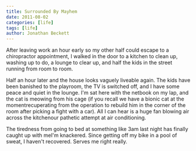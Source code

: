 ```yaml
---
title: Surrounded By Mayhem
date: 2011-08-02
categories: [life]
tags: [life]
author: Jonathan Beckett
---
```


After leaving work an hour early so my other half could escape to a chiropractor appointment, I walked in the door to a kitchen to clean up, washing up to do, a lounge to clear up, and half the kids in the street running from room to room.

Half an hour later and the house looks vaguely liveable again. The kids have been banished to the playroom, the TV is switched off, and I have some peace and quiet in the lounge. I'm sat here with the netbook on my lap, and the cat is meowing from his cage (if you recall we have a bionic cat at the momentrecuperating from the operation to rebuild him in the corner of the room after picking a fight with a car). All I can hear is a huge fan blowing air across the kitchenour pathetic attempt at air conditioning.

The tiredness from going to bed at something like 3am last night has finally caught up with meI'm knackered. Since getting off my bike in a pool of sweat, I haven't recovered. Serves me right really.